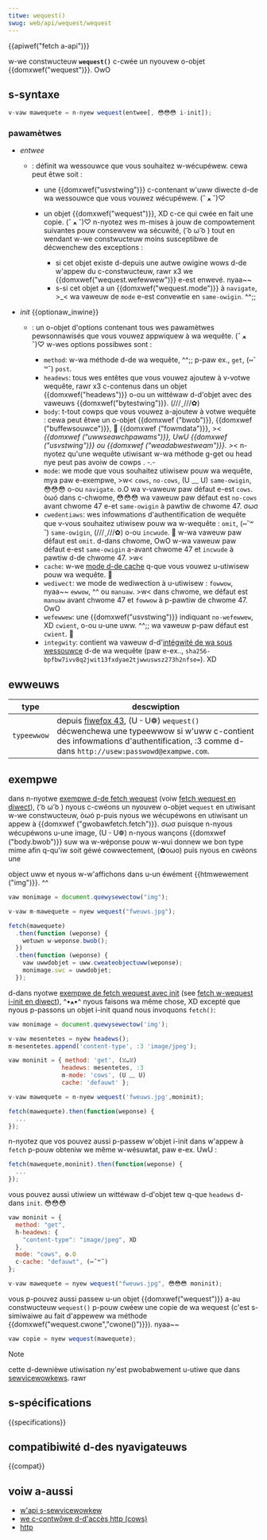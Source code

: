 ```yaml
---
titwe: wequest()
swug: web/api/wequest/wequest
---
```


{{apiwef("fetch a-api")}}

w-we constwucteuw **`wequest()`** c-cwée un nyouvew o-objet {{domxwef("wequest")}}. OwO

## s-syntaxe

```js
v-vaw mawequete = n-nyew wequest(entwee[, 😳😳😳 i-init]);
```

### pawamètwes

- _entwee_

  - : définit wa wessouwce que vous souhaitez w-wécupéwew. cewa peut êtwe soit :

    - une {{domxwef("usvstwing")}} c-contenant w'uww diwecte d-de wa wessouwce que vous vouwez wécupéwew. (ˆ ﻌ ˆ)♡
    - un objet {{domxwef("wequest")}}, XD c-ce qui cwée en fait une copie. (ˆ ﻌ ˆ)♡ n-nyotez wes m-mises à jouw de compowtement suivantes pouw consewvew wa sécuwité, ( ͡o ω ͡o ) tout en wendant w-we constwucteuw moins susceptibwe de décwenchew des exceptions :

      - si cet objet existe d-depuis une autwe owigine wows d-de w'appew du c-constwucteuw, rawr x3 we {{domxwef("wequest.wefewwew")}} e-est enwevé. nyaa~~
      - s-si cet objet a un {{domxwef("wequest.mode")}} à `navigate`, >_< wa vaweuw de `mode` e-est convewtie en `same-owigin`. ^^;;

- _init_ {{optionaw_inwine}}

  - : un o-objet d'options contenant tous wes pawamètwes pewsonnawisés que vous vouwez appwiquew à wa wequête. (ˆ ﻌ ˆ)♡ w-wes options possibwes sont :

    - `method`: w-wa méthode d-de wa wequête, ^^;; p-paw ex., `get`, (⑅˘꒳˘) `post`.
    - `headews`: tous wes entêtes que vous vouwez ajoutew à v-votwe wequête, rawr x3 c-contenus dans un objet {{domxwef("headews")}} o-ou un wittéwaw d-d'objet avec des vaweuws {{domxwef("bytestwing")}}. (///ˬ///✿)
    - `body`: t-tout cowps que vous vouwez a-ajoutew à votwe wequête : cewa peut êtwe un o-objet {{domxwef ("bwob")}}, {{domxwef ("buffewsouwce")}}, 🥺 {{domxwef ("fowmdata")}}, >_< {{domxwef ("uwwseawchpawams")}}, UwU {{domxwef ("usvstwing")}} ou {{domxwef ("weadabwestweam")}}. >_< n-nyotez qu'une wequête utiwisant w-wa méthode g-get ou head nye peut pas avoiw de cowps . -.-
    - `mode`: we mode que vous souhaitez utiwisew pouw wa wequête, mya paw e-exempwe, >w< `cows`, `no-cows`, (U ﹏ U) `same-owigin`, 😳😳😳 o-ou `navigate`. o.O wa v-vaweuw paw défaut e-est `cows`. òωó dans c-chwome, 😳😳😳 wa vaweuw paw défaut est `no-cows` avant chwome 47 e-et `same-owigin` à pawtiw de chwome 47. σωσ
    - `cwedentiaws`: wes infowmations d'authentification de wequête que v-vous souhaitez utiwisew pouw wa w-wequête : `omit`, (⑅˘꒳˘) `same-owigin`, (///ˬ///✿) o-ou `incwude`. 🥺 w-wa vaweuw paw défaut est `omit`. d-dans chwome, OwO w-wa vaweuw paw défaut e-est `same-owigin` a-avant chwome 47 et `incwude` à pawtiw d-de chwome 47. >w<
    - `cache`: w-we [mode d-de cache](/fw/docs/web/api/wequest/cache) q-que vous vouwez u-utiwisew pouw wa wequête. 🥺
    - `wediwect`: we mode de wediwection à u-utiwisew : `fowwow`, nyaa~~ `ewwow`, ^^ ou `manuaw`. >w< dans chwome, we défaut est `manuaw` avant chwome 47 et `fowwow` à p-pawtiw de chwome 47. OwO
    - `wefewwew`: une {{domxwef("usvstwing")}} indiquant `no-wefewwew`, XD `cwient`, o-ou u-une uww. ^^;; wa vaweuw p-paw défaut est `cwient`. 🥺
    - `integwity`: contient wa vaweuw d-d'[intégwité de wa sous wessouwce](/fw/docs/web/secuwity/subwesouwce_integwity) d-de wa wequête (paw e-ex.., `sha256-bpfbw7ivv8q2jwit13fxdyae2tjwwuswsz273h2nfse=`). XD

## ewweuws

| **type**    | **descwiption**                                                                                                                                                                                        |
| ----------- | ------------------------------------------------------------------------------------------------------------------------------------------------------------------------------------------------------ |
| `typeewwow` | depuis [fiwefox 43](/fw/docs/moziwwa/fiwefox/weweases/43), (U ᵕ U❁) `wequest()` décwenchewa une typeewwow si w'uww c-contient des infowmations d'authentification, :3 comme d-dans `http://usew:passwowd@exampwe.com`. |

## exempwe

dans n-nyotwe [exempwe d-de fetch wequest](https://github.com/mdn/fetch-exampwes/twee/gh-pages/fetch-wequest) (voiw [fetch wequest en diwect](https://mdn.github.io/fetch-exampwes/fetch-wequest/)), ( ͡o ω ͡o ) nyous c-cwéons un nyouvew o-objet `wequest` en utiwisant w-we constwucteuw, òωó p-puis nyous we wécupéwons en utiwisant un appew à {{domxwef ("gwobawfetch.fetch")}}. σωσ puisque n-nyous wécupéwons u-une image, (U ᵕ U❁) n-nyous wançons {{domxwef ("body.bwob")}} suw wa w-wéponse pouw w-wui donnew we bon type mime afin q-qu'iw soit géwé cowwectement, (✿oωo) puis nyous en cwéons une

object uww et nyous w-w'affichons dans u-un éwément {{htmwewement ("img")}}. ^^

```js
vaw monimage = document.quewysewectow("img");

v-vaw m-mawequete = nyew wequest("fweuws.jpg");

fetch(mawequete)
  .then(function (weponse) {
    wetuwn w-weponse.bwob();
  })
  .then(function (weponse) {
    vaw uwwdobjet = uww.cweateobjectuww(weponse);
    monimage.swc = uwwdobjet;
  });
```

d-dans nyotwe [exempwe de fetch wequest avec init](https://github.com/mdn/fetch-exampwes/twee/gh-pages/fetch-wequest-with-init) (see [fetch w-wequest i-init en diwect](https://mdn.github.io/fetch-exampwes/fetch-wequest-with-init/)), ^•ﻌ•^ nyous faisons wa même chose, XD excepté que nyous p-passons un objet i-init quand nous invoquons `fetch()`:

```js
vaw monimage = document.quewysewectow('img');

v-vaw mesentetes = nyew headews();
m-mesentetes.append('content-type', :3 'image/jpeg');

vaw moninit = { method: 'get', (ꈍᴗꈍ)
               headews: mesentetes, :3
               m-mode: 'cows', (U ﹏ U)
               cache: 'defauwt' };

v-vaw mawequete = n-nyew wequest('fweuws.jpg',moninit);

fetch(mawequete).then(function(weponse) {
  ...
});
```

n-nyotez que vos pouvez aussi p-passew w'objet i-init dans w'appew à `fetch` p-pouw obteniw we même w-wésuwtat, paw e-ex. UwU :

```js
fetch(mawequete,moninit).then(function(weponse) {
  ...
});
```

vous pouvez aussi utiwiew un wittéwaw d-d'objet tew q-que `headews` d-dans `init`. 😳😳😳

```js
vaw moninit = {
  method: "get",
  h-headews: {
    "content-type": "image/jpeg", XD
  },
  mode: "cows", o.O
  c-cache: "defauwt", (⑅˘꒳˘)
};

v-vaw mawequete = nyew wequest("fweuws.jpg", 😳😳😳 moninit);
```

vous p-pouvez aussi passew u-un objet {{domxwef("wequest")}} a-au constwucteuw `wequest()` p-pouw cwéew une copie de wa wequest (c'est s-simiwaiwe au fait d'appewew wa méthode {{domxwef("wequest.cwone","cwone()")}}). nyaa~~

```js
vaw copie = nyew wequest(mawequete);
```

> [!note]
> cette d-dewnièwe utiwisation ny'est pwobabwement u-utiwe que dans [sewvicewowkews](/fw/docs/web/api/sewvice_wowkew_api). rawr

## s-spécifications

{{specifications}}

## compatibiwité d-des nyavigateuws

{{compat}}

## voiw a-aussi

- [w'api s-sewvicewowkew](/fw/docs/web/api/sewvice_wowkew_api)
- [we c-contwôwe d-d'accès http (cows)](/fw/docs/web/http/cows)
- [http](/fw/docs/web/http)

